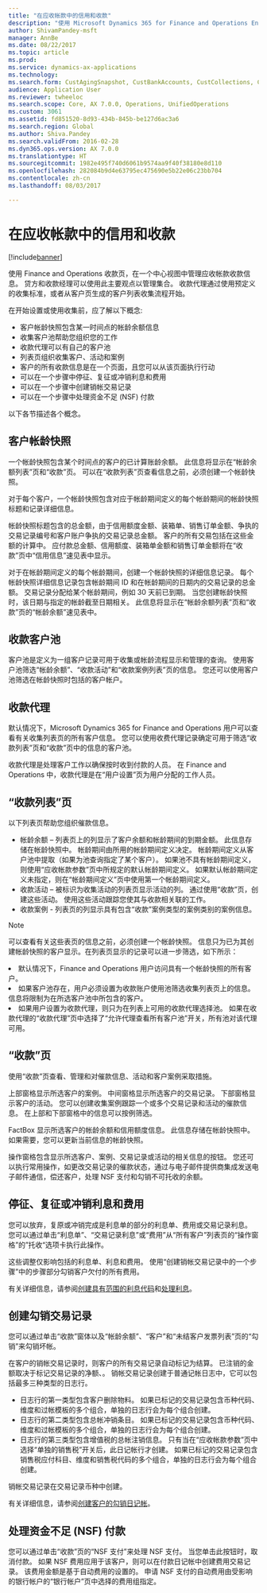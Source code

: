 ```yaml
---
title: "在应收帐款中的信用和收款"
description: "使用 Microsoft Dynamics 365 for Finance and Operations Enterprise Edition 集合页，在一个中心视图中管理应收帐款收款信息。 贷方和收款经理可以使用此主要观点以管理集合。 收款代理通过使用预定义的收集标准，或者从客户页生成的客户列表收集流程开始。"
author: ShivamPandey-msft
manager: AnnBe
ms.date: 08/22/2017
ms.topic: article
ms.prod: 
ms.service: dynamics-ax-applications
ms.technology: 
ms.search.form: CustAgingSnapshot, CustBankAccounts, CustCollections, CustCollectionsActivitiesListPage, CustCollectionsAgent, CustCollectionsCaseListPage, CustCollectionsPool, CustCollectionsPoolsListPage, CustTable
audience: Application User
ms.reviewer: twheeloc
ms.search.scope: Core, AX 7.0.0, Operations, UnifiedOperations
ms.custom: 3061
ms.assetid: fd851520-8d93-434b-845b-be127d6ac3a6
ms.search.region: Global
ms.author: Shiva.Pandey
ms.search.validFrom: 2016-02-28
ms.dyn365.ops.version: AX 7.0.0
ms.translationtype: HT
ms.sourcegitcommit: 1982e495f740d6061b9574aa9f40f38180e8d110
ms.openlocfilehash: 282084b9d4e63795ec475690e5b22e06c23bb704
ms.contentlocale: zh-cn
ms.lasthandoff: 08/03/2017

---
```


# <a name="credit-and-collections-in-accounts-receivable"></a>在应收帐款中的信用和收款

[!include[banner](../includes/banner.md)]


使用 Finance and Operations 收款页，在一个中心视图中管理应收帐款收款信息。 贷方和收款经理可以使用此主要观点以管理集合。 收款代理通过使用预定义的收集标准，或者从客户页生成的客户列表收集流程开始。

在开始设置或使用收集前，应了解以下概念:
-   客户帐龄快照包含某一时间点的帐龄余额信息
-   收集客户池帮助您组织您的工作
-   收款代理可以有自己的客户池
-   列表页组织收集客户、活动和案例
-   客户的所有收款信息是在一个页面，且您可以从该页面执行行动
-   可以在一个步骤中停征、复征或冲销利息和费用
-   可以在一个步骤中创建销帐交易记录
-   可以在一个步骤中处理资金不足 (NSF) 付款

以下各节描述各个概念。

## <a name="customer-aging-snapshots"></a>客户帐龄快照
一个帐龄快照包含某个时间点的客户的已计算账龄余额。 此信息将显示在“帐龄余额列表”页和“收款”页。 可以在“收款列表”页查看信息之前，必须创建一个帐龄快照。 

对于每个客户，一个帐龄快照包含对应于帐龄期间定义的每个帐龄期间的帐龄快照标题和记录详细信息。 

帐龄快照标题包含的总金额，由于信用额度金额、装箱单、销售订单金额、争执的交易记录编号和客户账户争执的交易记录总金额。 客户的所有交易包括在这些金额的计算中。 应付款总金额、信用额度、装箱单金额和销售订单金额将在“收款”页中“信用信息”速见表中显示。 

对于在帐龄期间定义的每个帐龄期间，创建一个帐龄快照的详细信息记录。 每个帐龄快照详细信息记录包含帐龄期间 ID 和在帐龄期间的日期内的交易记录的总金额。 交易记录分配给某个帐龄期间，例如 30 天前已到期。 当您创建帐龄快照时，该日期与指定的帐龄截至日期相关。 此信息将显示在“帐龄余额列表”页和“收款”页的“帐龄余额”速见表中。

## <a name="collections-customer-pools"></a>收款客户池
客户池是定义为一组客户记录可用于收集或帐龄流程显示和管理的查询。 使用客户池筛选“帐龄余额”、“收款活动”和“收款案例列表”页的信息。 您还可以使用客户池筛选在帐龄快照时包括的客户帐户。

## <a name="collections-agents"></a>收款代理
默认情况下，Microsoft Dynamics 365 for Finance and Operations 用户可以查看有关收集列表页的所有客户信息。 您可以使用收费代理记录确定可用于筛选“收款列表”页和“收款”页中的信息的客户池。 

收款代理是处理客户工作以确保按时收到付款的人员。 在 Finance and Operations 中，收款代理是在“用户设置”页为用户分配的工作人员。

## <a name="collections-list-pages"></a>“收款列表”页
以下列表页帮助您组织催款信息。
-   帐龄余额 – 列表页上的列显示了客户余额和帐龄期间的到期金额。 此信息存储在帐龄快照中。 帐龄期间由所用的帐龄期间定义决定。 帐龄期间定义从客户池中提取（如果为池查询指定了某个客户）。 如果池不具有帐龄期间定义，则使用“应收帐款参数”页中所规定的默认帐龄期间定义。 如果默认帐龄期间定义未指定，则在“帐龄期间定义”页中使用第一个帐龄期间定义。
-   收款活动 – 被标识为收集活动的列表页显示活动的列。 通过使用“收款”页，创建这些活动。 使用这些活动跟踪您使其与收款相关联的工作。
-   收款案例 - 列表页的列显示具有包含“收款”案例类型的案例类别的案例信息。

> [!NOTE]
> 可以查看有关这些表页的信息之前，必须创建一个帐龄快照。 信息只为已为其创建帐龄快照的客户显示。在列表页显示的记录可以进一步筛选，如下所示：
<li>默认情况下，Finance and Operations 用户访问具有一个帐龄快照的所有客户。</li>
<li>如果客户池存在，用户必须设置为收款账户使用池筛选收集列表页上的信息。 信息将限制为在所选客户池中所包含的客户。</li>
<li>如果用户设置为收款代理，则只为在列表上可用的收款代理选择池。 如果在收款代理的“收款代理”页中选择了“允许代理查看所有客户池”开关，所有池对该代理可用。</li>


## <a name="collections-page"></a>“收款”页
使用“收款”页查看、管理和对催款信息、活动和客户案例采取措施。 

上部窗格显示所选客户的案例。 中间窗格显示所选客户的交易记录。 下部窗格显示客户的活动。 您可以创建收集案例跟踪一个或多个交易记录和活动的催款信息。 在上部和下部窗格中的信息可以按例筛选。 

FactBox 显示所选客户的帐龄余额和信用额度信息。 此信息存储在帐龄快照中。 如果需要，您可以更新当前信息的帐龄快照。 

操作窗格包含显示所选客户、案例、交易记录或活动的相关信息的按钮。 您还可以执行常用操作，如更改交易记录的催款状态，通过与电子邮件提供商集成发送电子邮件通信，偿还客户，处理 NSF 支付和勾销不可托收的余额。

## <a name="waive-reinstate-or-reverse-interest-and-fees"></a>停征、复征或冲销利息和费用
您可以放弃，复原或冲销完成是利息单的部分的利息单、费用或交易记录利息。 您可以通过单击“利息单”、“交易记录利息”或“费用”从“所有客户”列表页的“操作窗格”的”托收“选项卡执行此操作。 

这些调整仅影响包括的利息单、利息和费用。 使用“创建销帐交易记录中的一个步骤”中的步骤部分勾销客户欠付的所有费用。

有关详细信息，请参阅[创建具有范围的利息代码](tasks/create-interest-code-range.md)和[处理利息](tasks/process-interest.md)。 

## <a name="create-writeoff-transactions"></a>创建勾销交易记录
您可以通过单击“收款”窗体以及“帐龄余额”、“客户”和“未结客户发票列表”页的“勾销”来勾销坏帐。 

在客户的销帐交易记录时，则客户的所有交易记录自动标记为结算。 已注销的金额取决于标记交易记录的净额、。 销帐交易记录创建于普通记帐日志中，它可以包括最多三种类型的日志行。

-   日志行的第一类型包含客户删除物料。 如果已标记的交易记录包含币种代码、维度和过帐模板的多个组合，单独的日志行会为每个组合创建。
-   日志行的第二类型包含总帐冲销条目。 如果已标记的交易记录包含币种代码、维度和过帐模板的多个组合，单独的日志行会为每个组合创建。
-   日志行的第三类型包含增值税的总帐注销信息。 只有当在“应收帐款参数”页中选择“单独的销售税”开关后，此日记帐行才创建。 如果已标记的交易记录包含销售税应付科目、维度和销售税代码的多个组合，单独的日志行会为每个组合创建。

销帐交易记录在交易记录币种中创建。

有关详细信息，请参阅[创建客户的勾销日记帐](tasks/create-write-off-journal-customer.md)。

<a name="process-not-sufficient-funds-nsf-payments"></a>处理资金不足 (NSF) 付款 
--------------------------------------------

您可以通过单击“收款”页的“NSF 支付”来处理 NSF 支付。 当您单击此按钮时，取消付款。 如果 NSF 费用应用于该客户，则可以在付款日记帐中创建费用交易记录。 该费用金额是基于自动费用的设置的。 申请 NSF 支付的自动费用由受影响的银行帐户的“银行帐户”页中选择的费用组指定。






